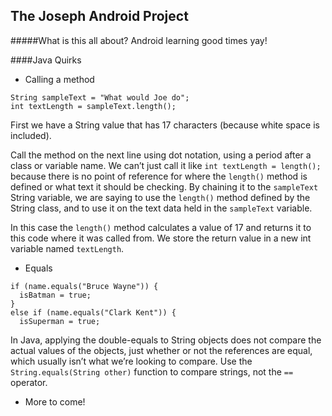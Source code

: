 The Joseph Android Project
-----
#####What is this all about? 
Android learning good times yay!

####Java Quirks

* Calling a method 

```
String sampleText = "What would Joe do";
int textLength = sampleText.length();
```
First we have a String value that has 17 characters (because white space is included).  

Call the method on the next line using dot notation, using a period after a class or variable name. We can’t just call it like `int textLength = length();` because there is no point of reference for where the `length()` method is defined or what text it should be checking. By chaining it to the `sampleText` String variable, we are saying to use the `length()` method defined by the String class, and to use it on the text data held in the `sampleText` variable.  

In this case the `length()` method calculates a value of 17 and returns it to this code where it was called from. We store the return value in a new int variable named `textLength`.  

* Equals

```
if (name.equals("Bruce Wayne")) {
  isBatman = true;
}
else if (name.equals("Clark Kent")) {
  isSuperman = true;
```
In Java, applying the double-equals to String objects does not compare the actual values of the objects, just whether or not the references are equal, which usually isn’t what we’re looking to compare. Use the `String.equals(String other)` function to compare strings, not the `==` operator.

*  More to come!
